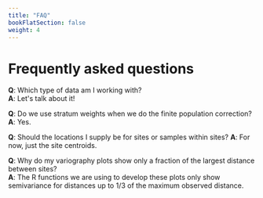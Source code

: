 ```yaml
---
title: "FAQ"
bookFlatSection: false
weight: 4
---
```


<link rel="stylesheet" type="text/css" href="{{ "/hugo-cite.css" | relURL }}" />

# Frequently asked questions

**Q**: Which type of data am I working with?  
**A**: Let's talk about it!

**Q**: Do we use stratum weights when we do the finite population correction?
**A**: Yes.

**Q**: Should the locations I supply be for sites or samples within sites?
**A**: For now, just the site centroids.

**Q**: Why do my variography plots show only a fraction of the largest distance between sites?  
**A**: The R functions we are using to develop these plots only show semivariance for distances up to 1/3 of the maximum observed distance.
